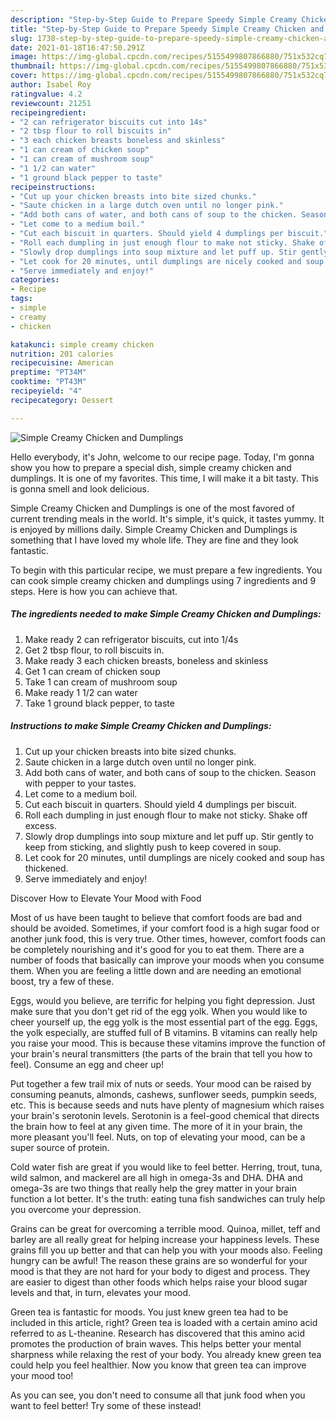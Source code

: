 ```yaml
---
description: "Step-by-Step Guide to Prepare Speedy Simple Creamy Chicken and Dumplings"
title: "Step-by-Step Guide to Prepare Speedy Simple Creamy Chicken and Dumplings"
slug: 1738-step-by-step-guide-to-prepare-speedy-simple-creamy-chicken-and-dumplings
date: 2021-01-18T16:47:50.291Z
image: https://img-global.cpcdn.com/recipes/5155499807866880/751x532cq70/simple-creamy-chicken-and-dumplings-recipe-main-photo.jpg
thumbnail: https://img-global.cpcdn.com/recipes/5155499807866880/751x532cq70/simple-creamy-chicken-and-dumplings-recipe-main-photo.jpg
cover: https://img-global.cpcdn.com/recipes/5155499807866880/751x532cq70/simple-creamy-chicken-and-dumplings-recipe-main-photo.jpg
author: Isabel Roy
ratingvalue: 4.2
reviewcount: 21251
recipeingredient:
- "2 can refrigerator biscuits cut into 14s"
- "2 tbsp flour to roll biscuits in"
- "3 each chicken breasts boneless and skinless"
- "1 can cream of chicken soup"
- "1 can cream of mushroom soup"
- "1 1/2 can water"
- "1 ground black pepper to taste"
recipeinstructions:
- "Cut up your chicken breasts into bite sized chunks."
- "Saute chicken in a large dutch oven until no longer pink."
- "Add both cans of water, and both cans of soup to the chicken. Season with pepper to your tastes."
- "Let come to a medium boil."
- "Cut each biscuit in quarters. Should yield 4 dumplings per biscuit."
- "Roll each dumpling in just enough flour to make not sticky. Shake off excess."
- "Slowly drop dumplings into soup mixture and let puff up. Stir gently to keep from sticking, and slightly push to keep covered in soup."
- "Let cook for 20 minutes, until dumplings are nicely cooked and soup has thickened."
- "Serve immediately and enjoy!"
categories:
- Recipe
tags:
- simple
- creamy
- chicken

katakunci: simple creamy chicken 
nutrition: 201 calories
recipecuisine: American
preptime: "PT34M"
cooktime: "PT43M"
recipeyield: "4"
recipecategory: Dessert

---
```



![Simple Creamy Chicken and Dumplings](https://img-global.cpcdn.com/recipes/5155499807866880/751x532cq70/simple-creamy-chicken-and-dumplings-recipe-main-photo.jpg)

Hello everybody, it's John, welcome to our recipe page. Today, I'm gonna show you how to prepare a special dish, simple creamy chicken and dumplings. It is one of my favorites. This time, I will make it a bit tasty. This is gonna smell and look delicious.

Simple Creamy Chicken and Dumplings is one of the most favored of current trending meals in the world. It's simple, it's quick, it tastes yummy. It is enjoyed by millions daily. Simple Creamy Chicken and Dumplings is something that I have loved my whole life. They are fine and they look fantastic.




To begin with this particular recipe, we must prepare a few ingredients. You can cook simple creamy chicken and dumplings using 7 ingredients and 9 steps. Here is how you can achieve that.

<!--inarticleads1-->

##### The ingredients needed to make Simple Creamy Chicken and Dumplings:

1. Make ready 2 can refrigerator biscuits, cut into 1/4s
1. Get 2 tbsp flour, to roll biscuits in.
1. Make ready 3 each chicken breasts, boneless and skinless
1. Get 1 can cream of chicken soup
1. Take 1 can cream of mushroom soup
1. Make ready 1 1/2 can water
1. Take 1 ground black pepper, to taste




<!--inarticleads2-->

##### Instructions to make Simple Creamy Chicken and Dumplings:

1. Cut up your chicken breasts into bite sized chunks.
1. Saute chicken in a large dutch oven until no longer pink.
1. Add both cans of water, and both cans of soup to the chicken. Season with pepper to your tastes.
1. Let come to a medium boil.
1. Cut each biscuit in quarters. Should yield 4 dumplings per biscuit.
1. Roll each dumpling in just enough flour to make not sticky. Shake off excess.
1. Slowly drop dumplings into soup mixture and let puff up. Stir gently to keep from sticking, and slightly push to keep covered in soup.
1. Let cook for 20 minutes, until dumplings are nicely cooked and soup has thickened.
1. Serve immediately and enjoy!




Discover How to Elevate Your Mood with Food


Most of us have been taught to believe that comfort foods are bad and should be avoided. Sometimes, if your comfort food is a high sugar food or another junk food, this is very true. Other times, however, comfort foods can be completely nourishing and it's good for you to eat them. There are a number of foods that basically can improve your moods when you consume them. When you are feeling a little down and are needing an emotional boost, try a few of these.

Eggs, would you believe, are terrific for helping you fight depression. Just make sure that you don't get rid of the egg yolk. When you would like to cheer yourself up, the egg yolk is the most essential part of the egg. Eggs, the yolk especially, are stuffed full of B vitamins. B vitamins can really help you raise your mood. This is because these vitamins improve the function of your brain's neural transmitters (the parts of the brain that tell you how to feel). Consume an egg and cheer up!

Put together a few trail mix of nuts or seeds. Your mood can be raised by consuming peanuts, almonds, cashews, sunflower seeds, pumpkin seeds, etc. This is because seeds and nuts have plenty of magnesium which raises your brain's serotonin levels. Serotonin is a feel-good chemical that directs the brain how to feel at any given time. The more of it in your brain, the more pleasant you'll feel. Nuts, on top of elevating your mood, can be a super source of protein.

Cold water fish are great if you would like to feel better. Herring, trout, tuna, wild salmon, and mackerel are all high in omega-3s and DHA. DHA and omega-3s are two things that really help the grey matter in your brain function a lot better. It's the truth: eating tuna fish sandwiches can truly help you overcome your depression. 

Grains can be great for overcoming a terrible mood. Quinoa, millet, teff and barley are all really great for helping increase your happiness levels. These grains fill you up better and that can help you with your moods also. Feeling hungry can be awful! The reason these grains are so wonderful for your mood is that they are not hard for your body to digest and process. They are easier to digest than other foods which helps raise your blood sugar levels and that, in turn, elevates your mood.

Green tea is fantastic for moods. You just knew green tea had to be included in this article, right? Green tea is loaded with a certain amino acid referred to as L-theanine. Research has discovered that this amino acid promotes the production of brain waves. This helps better your mental sharpness while relaxing the rest of your body. You already knew green tea could help you feel healthier. Now you know that green tea can improve your mood too!

As you can see, you don't need to consume all that junk food when you want to feel better! Try some of these instead!

